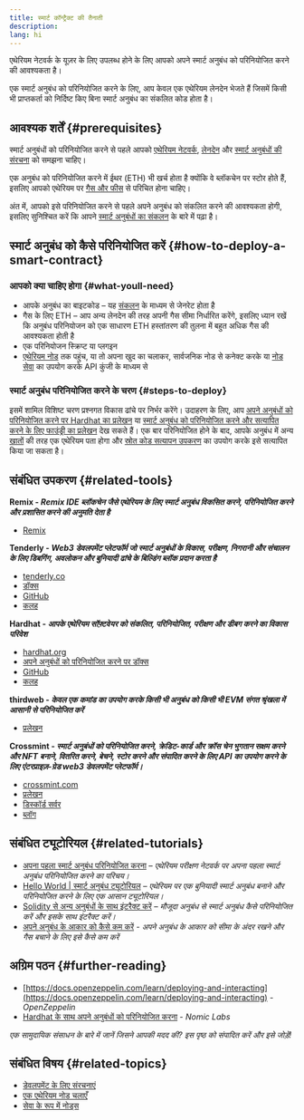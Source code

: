 ```yaml
---
title: स्मार्ट कॉन्ट्रैक्ट की तैनाती
description:
lang: hi
---
```


एथेरियम नेटवर्क के यूज़र के लिए उपलब्ध होने के लिए आपको अपने स्मार्ट अनुबंध को परिनियोजित करने की आवश्यकता है।

एक स्मार्ट अनुबंध को परिनियोजित करने के लिए, आप केवल एक एथेरियम लेनदेन भेजते हैं जिसमें किसी भी प्राप्तकर्ता को निर्दिष्ट किए बिना स्मार्ट अनुबंध का संकलित कोड होता है।

## आवश्यक शर्तें {#prerequisites}

स्मार्ट अनुबंधों को परिनियोजित करने से पहले आपको [एथेरियम नेटवर्क](/developers/docs/networks/), [लेनदेन](/developers/docs/transactions/) और [स्मार्ट अनुबंधों की संरचना](/developers/docs/smart-contracts/anatomy/) को समझना चाहिए।

एक अनुबंध को परिनियोजित करने में ईथर (ETH) भी खर्च होता है क्योंकि वे ब्लॉकचेन पर स्टोर होते हैं, इसलिए आपको एथेरियम पर [गैस और फीस](/developers/docs/gas/) से परिचित होना चाहिए।

अंत में, आपको इसे परिनियोजित करने से पहले अपने अनुबंध को संकलित करने की आवश्यकता होगी, इसलिए सुनिश्चित करें कि आपने [स्मार्ट अनुबंधों का संकलन](/developers/docs/smart-contracts/compiling/) के बारे में पढ़ा है।

## स्मार्ट अनुबंध को कैसे परिनियोजित करें {#how-to-deploy-a-smart-contract}

### आपको क्या चाहिए होगा {#what-youll-need}

- आपके अनुबंध का बाइटकोड – यह [संकलन](/developers/docs/smart-contracts/compiling/) के माध्यम से जेनरेट होता है
- गैस के लिए ETH – आप अन्य लेनदेन की तरह अपनी गैस सीमा निर्धारित करेंगे, इसलिए ध्यान रखें कि अनुबंध परिनियोजन को एक साधारण ETH हस्तांतरण की तुलना में बहुत अधिक गैस की आवश्यकता होती है
- एक परिनियोजन स्क्रिप्ट या प्लगइन
- [एथेरियम नोड](/developers/docs/nodes-and-clients/) तक पहुंच, या तो अपना खुद का चलाकर, सार्वजनिक नोड से कनेक्ट करके या [नोड सेवा](/developers/docs/nodes-and-clients/nodes-as-a-service/) का उपयोग करके API कुंजी के माध्यम से

### स्मार्ट अनुबंध परिनियोजित करने के चरण {#steps-to-deploy}

इसमें शामिल विशिष्ट चरण प्रश्नगत विकास ढांचे पर निर्भर करेंगे। उदाहरण के लिए, आप [अपने अनुबंधों को परिनियोजित करने पर Hardhat का प्रलेखन](https://hardhat.org/guides/deploying.html) या [स्मार्ट अनुबंध को परिनियोजित करने और सत्यापित करने के लिए फाउंड्री का प्रलेखन](https://book.getfoundry.sh/forge/deploying) देख सकते हैं। एक बार परिनियोजित होने के बाद, आपके अनुबंध में अन्य [खातों](/developers/docs/accounts/) की तरह एक एथेरियम पता होगा और [स्रोत कोड सत्यापन उपकरण](/developers/docs/smart-contracts/verifying/#source-code-verification-tools) का उपयोग करके इसे सत्यापित किया जा सकता है।

## संबंधित उपकरण {#related-tools}

**Remix - _Remix IDE ब्लॉकचेन जैसे एथेरियम के लिए स्मार्ट अनुबंध विकसित करने, परिनियोजित करने और प्रशासित करने की अनुमति देता है_**

- [Remix](https://remix.ethereum.org)

**Tenderly - _Web3 डेवलपमेंट प्लेटफॉर्म जो स्मार्ट अनुबंधों के विकास, परीक्षण, निगरानी और संचालन के लिए डिबगिंग, अवलोकन और बुनियादी ढांचे के बिल्डिंग ब्लॉक प्रदान करता है_**

- [tenderly.co](https://tenderly.co/)
- [डॉक्स](https://docs.tenderly.co/)
- [GitHub](https://github.com/Tenderly)
- [कलह](https://discord.gg/eCWjuvt)

**Hardhat - _आपके एथेरियम सॉफ़्टवेयर को संकलित, परिनियोजित, परीक्षण और डीबग करने का विकास परिवेश_**

- [hardhat.org](https://hardhat.org/getting-started/)
- [अपने अनुबंधों को परिनियोजित करने पर डॉक्स](https://hardhat.org/guides/deploying.html)
- [GitHub](https://github.com/nomiclabs/hardhat)
- [कलह](https://discord.com/invite/TETZs2KK4k)

**thirdweb - _केवल एक कमांड का उपयोग करके किसी भी अनुबंध को किसी भी EVM संगत श्रृंखला में आसानी से परिनियोजित करें_**

- [प्रलेखन](https://portal.thirdweb.com/deploy/)

**Crossmint - _स्मार्ट अनुबंधों को परिनियोजित करने, क्रेडिट-कार्ड और क्रॉस चेन भुगतान सक्षम करने और NFT बनाने, वितरित करने, बेचने, स्टोर करने और संपादित करने के लिए API का उपयोग करने के लिए एंटरप्राइज़-ग्रेड web3 डेवलपमेंट प्लेटफॉर्म।_**

- [crossmint.com](https://www.crossmint.com)
- [प्रलेखन](https://docs.crossmint.com)
- [डिस्कॉर्ड सर्वर](https://discord.com/invite/crossmint)
- [ब्लॉग](https://blog.crossmint.com)

## संबंधित ट्यूटोरियल {#related-tutorials}

- [अपना पहला स्मार्ट अनुबंध परिनियोजित करना](/developers/tutorials/deploying-your-first-smart-contract/) _– एथेरियम परीक्षण नेटवर्क पर अपना पहला स्मार्ट अनुबंध परिनियोजित करने का परिचय।_
- [Hello World | स्मार्ट अनुबंध ट्यूटोरियल](/developers/tutorials/hello-world-smart-contract/) _– एथेरियम पर एक बुनियादी स्मार्ट अनुबंध बनाने और परिनियोजित करने के लिए एक आसान ट्यूटोरियल।_
- [Solidity से अन्य अनुबंधों के साथ इंटरैक्ट करें](/developers/tutorials/interact-with-other-contracts-from-solidity/) _– मौजूदा अनुबंध से स्मार्ट अनुबंध कैसे परिनियोजित करें और इसके साथ इंटरैक्ट करें।_
- [अपने अनुबंध के आकार को कैसे कम करें](/developers/tutorials/downsizing-contracts-to-fight-the-contract-size-limit/) _- अपने अनुबंध के आकार को सीमा के अंदर रखने और गैस बचाने के लिए इसे कैसे कम करें_

## अग्रिम पठन {#further-reading}

- [https://docs.openzeppelin.com/learn/deploying-and-interacting](https://docs.openzeppelin.com/learn/deploying-and-interacting) - _OpenZeppelin_
- [Hardhat के साथ अपने अनुबंधों को परिनियोजित करना](https://hardhat.org/guides/deploying.html) - _Nomic Labs_

_एक सामुदायिक संसाधन के बारे में जानें जिसने आपकी मदद की? इस पृष्ठ को संपादित करें और इसे जोड़ें!_

## संबंधित विषय {#related-topics}

- [डेवलपमेंट के लिए संरचनाएं](/developers/docs/frameworks/)
- [एक एथेरियम नोड चलाएँ](/developers/docs/nodes-and-clients/run-a-node/)
- [सेवा के रूप में नोड्स](/developers/docs/nodes-and-clients/nodes-as-a-service)
